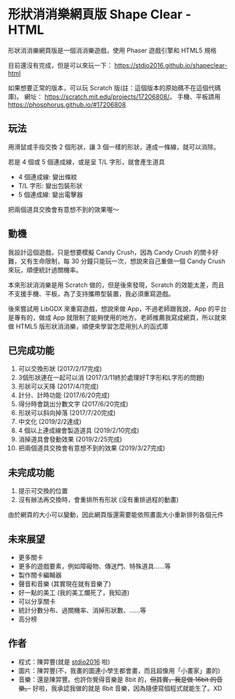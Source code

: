 # 形狀消消樂網頁版 Shape Clear - HTML
形狀消消樂網頁版是一個消消樂遊戲，使用 Phaser 遊戲引擎和 HTML5 規格

目前還沒有完成，但是可以來玩一下： <https://stdio2016.github.io/shapeclear-html>

如果想要正常的版本，可以玩 Scratch 版(註：這個版本的原始碼不在這個代碼庫)。
網址： <https://scratch.mit.edu/projects/17206808/>。
手機、平板請用 <https://phosphorus.github.io/#17206808>

## 玩法

用滑鼠或手指交換 2 個形狀，讓 3 個一樣的形狀，連成一條線，就可以消除。

若是 4 個或 5 個連成線，或是呈 T/L 字形，就會產生道具

* 4 個連成線: 變出條紋
* T/L 字形: 變出包裝形狀
* 5 個連成線: 變出電擊器

把兩個道具交換會有意想不到的效果喔～

## 動機
我設計這個遊戲，只是想要模擬 Candy Crush，因為 Candy Crush 的關卡好難，又有生命限制，每 30 分鐘只能玩一次，想說來自己重做一個 Candy Crush 來玩，順便統計過關機率。

本來形狀消消樂是用 Scratch 做的，但是後來發現，Scratch 的效能太差，而且不支援手機、平板，為了支持攜帶型裝置，我必須重寫遊戲。

後來嘗試用 LibGDX 來重寫遊戲，想說來做 App，不過老師跟我說，App 的平台是專有的，做成 App 就限制了能夠使用的地方。老師推薦我寫成網頁，所以就來做 HTML5 版形狀消消樂，順便來學習怎麼用別人的函式庫

## 已完成功能

1. 可以交換形狀 (2017/2/17完成)
2. 3個形狀連在一起可以消 (2017/3/11終於處理好T字形和L字形的問題)
3. 形狀可以天降 (2017/4/1完成)
5. 計分、計時功能 (2017/6/20完成)
8. 得分時會跳出分數文字 (2017/6/20完成)
4. 形狀可以斜向掉落 (2017/7/20完成)
7. 中文化 (2019/2/2達成)
8. 4 個以上連成線會製造道具 (2019/2/10完成)
1. 消掉道具會發動效果 (2019/2/25完成)
9. 把兩個道具交換會有意想不到的效果 (2019/3/27完成)

## 未完成功能

1. 提示可交換的位置
3. 沒有辦法再交換時，會重排所有形狀 (沒有重排過程的動畫)

由於網頁的大小可以變動，因此網頁版還需要能依照畫面大小重新排列各個元件

## 未來展望

* 更多關卡
* 更多的遊戲要素，例如障礙物、傳送門、特殊道具……等
* 製作關卡編輯器
* 聲音和音樂 (其實現在就有音樂了)
* 好一點的美工 (我的美工爛死了，我知道)
* 可以分享關卡
* 統計分數分布、過關機率、消掉形狀數、……等
* 高分榜

## 作者
* 程式：陳羿豐(就是 [stdio2016](https://www.github.com/stdio2016) 啦)
* 圖片：陳羿豐(不，我畫的圖連小學生都會畫，而且超像用「小畫家」畫的)
* 音樂：還是陳羿豐。也許你覺得音樂是 8bit 的，~~但其實，我是做 16bit 的音樂。~~ 好啦，我承認我做的就是 8bit 音樂，因為隨便寫個程式就能生了。XD
